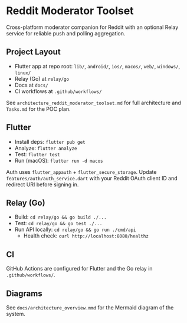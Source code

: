 # Reddit Moderator Toolset

Cross-platform moderator companion for Reddit with an optional Relay service for reliable push and polling aggregation.

## Project Layout
- Flutter app at repo root: `lib/`, `android/`, `ios/`, `macos/`, `web/`, `windows/`, `linux/`
- Relay (Go) at `relay/go`
- Docs at `docs/`
- CI workflows at `.github/workflows/`

See `architecture_reddit_moderator_toolset.md` for full architecture and `Tasks.md` for the POC plan.

## Flutter
- Install deps: `flutter pub get`
- Analyze: `flutter analyze`
- Test: `flutter test`
- Run (macOS): `flutter run -d macos`

Auth uses `flutter_appauth` + `flutter_secure_storage`. Update `features/auth/auth_service.dart` with your Reddit OAuth client ID and redirect URI before signing in.

## Relay (Go)
- Build: `cd relay/go && go build ./...`
- Test: `cd relay/go && go test ./...`
- Run API locally: `cd relay/go && go run ./cmd/api`
  - Health check: `curl http://localhost:8080/healthz`

## CI
GitHub Actions are configured for Flutter and the Go relay in `.github/workflows/`.

## Diagrams
See `docs/architecture_overview.mmd` for the Mermaid diagram of the system.
